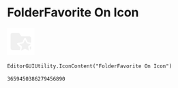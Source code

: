 # FolderFavorite On Icon
![](/img/FolderFavorite%20On%20Icon.png)

``` CSharp
EditorGUIUtility.IconContent("FolderFavorite On Icon")
```
```
3659450386279456890
```
